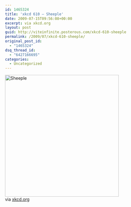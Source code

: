 ```yaml
---
id: 1465324
title: 'xkcd 610 – Sheeple'
date: 2009-07-15T09:56:08+00:00
excerpt: via xkcd.org
layout: post
guid: http://viteinfinite.posterous.com/xkcd-610-sheeple
permalink: /2009/07/xkcd-610-sheeple/
original_post_id:
  - "1465324"
dsq_thread_id:
  - "6427166695"
categories:
  - Uncategorized
---
```

<div class="posterous_bookmarklet_entry">
  <img title="Hey, what are the odds -- five Ayn Rand fans on the same train!  Must be going to a convention." src="http://imgs.xkcd.com/comics/sheeple.png" height="401" alt="Sheeple" width="376" />
  
  <div class="posterous_quote_citation">
    via <a href="http://www.xkcd.org/">xkcd.org</a>
  </div>
</div>